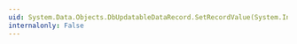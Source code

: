 ```yaml
---
uid: System.Data.Objects.DbUpdatableDataRecord.SetRecordValue(System.Int32,System.Object)
internalonly: False
---
```

